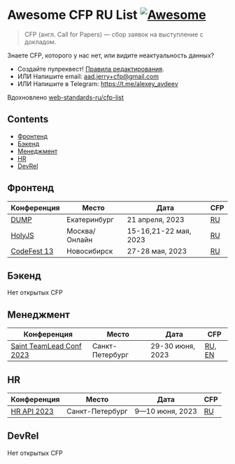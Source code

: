 # Awesome CFP RU List [![Awesome](https://awesome.re/badge.svg)](https://awesome.re)

> CFP (англ. Call for Papers) — сбор заявок на выступление с докладом.

Знаете CFP, которого у нас нет, или видите неактуальность данных?
- Создайте пулреквест! [Правила редактирования](CONTRIBUTING.md).
- ИЛИ Напишите email: aad.jerry+cfp@gmail.com
- ИЛИ Напишите в Telegram: https://t.me/alexey_avdeev

Вдохновлено [web-standards-ru/cfp-list](https://github.com/web-standards-ru/cfp-list)

## Contents

- [Фронтенд](#фронтенд)
- [Бэкенд](#бэкенд)
- [Менеджмент](#менеджмент)
- [HR](#hr)
- [DevRel](#devrel)

## Фронтенд

| Конференция                            | Место         | Дата                  | CFP                                                       |
| -------------------------------------- | ------------- | --------------------- | --------------------------------------------------------- |
| [DUMP](https://dump-ekb.ru/)           | Екатеринбург  | 21 апреля, 2023       | [RU](https://dump-ekb.ru/for_speakers)                    |
| [HolyJS](https://holyjs.ru/)           | Москва/Онлайн | 15-16,21-22 мая, 2023 | [RU](https://holyjs.ru/callforpapers/)                    |
| [CodeFest 13](https://13.codefest.ru/) | Новосибирск   | 27-28 мая, 2023       | [RU](https://13.codefest.ru/speakers/ru/call-for-papers/) |

## Бэкенд

Нет открытых CFP

## Менеджмент

| Конференция                                                  | Место           | Дата             | CFP                                                                     |
| ------------------------------------------------------------ | --------------- | ---------------- | ----------------------------------------------------------------------- |
| [Saint TeamLead Conf 2023](https://teamleadconf.ru/spb/2023) | Санкт-Петербург | 29-30 июня, 2023 | [RU, EN](https://conf.ontico.ru/lectures/propose?conference=tl2023-spb) |

## HR

| Конференция                           | Место           | Дата            | CFP                                      |
| ------------------------------------- | --------------- | --------------- | ---------------------------------------- |
| [HR API 2023](https://hrapiconf.com/) | Санкт-Петербург | 9—10 июня, 2023 | [RU](https://hrapiconf.com/speaker#form) |

## DevRel

Нет открытых CFP

